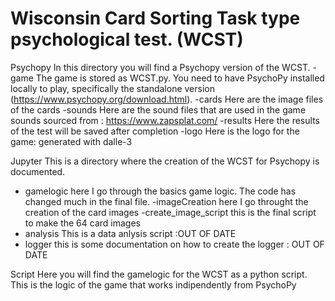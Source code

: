 # Wisconsin Card Sorting Task type psychological test. (WCST)

Psychopy
In this directory you will find a Psychopy version of the WCST.
  -game
  	The game is stored as WCST.py. You need to have PsychoPy installed locally to play, specifically the standalone version  	(https://www.psychopy.org/download.html). 
  -cards
  Here are the image files of the cards
  -sounds
  Here are the sound files that are used in the game
  sounds sourced from : https://www.zapsplat.com/
  -results
  Here the results of the test will be saved after completion
  -logo
  Here is the logo for the game: generated with dalle-3
  
Jupyter
This is a directory where the creation of the WCST for Psychopy is documented.

- gamelogic
  here I go through the basics game logic. The code has changed much in the final file.
-imageCreation
  here I go throught the creation of the card images
-create_image_script
  this is the final script to make the 64 card images
- analysis
  This is a data anlysis script :OUT OF DATE
- logger
  this is some documentation on how to create the logger : OUT OF DATE


Script
Here you will find the gamelogic for the WCST as a python script.
This is the logic of the game that works indipendently from PsychoPy
